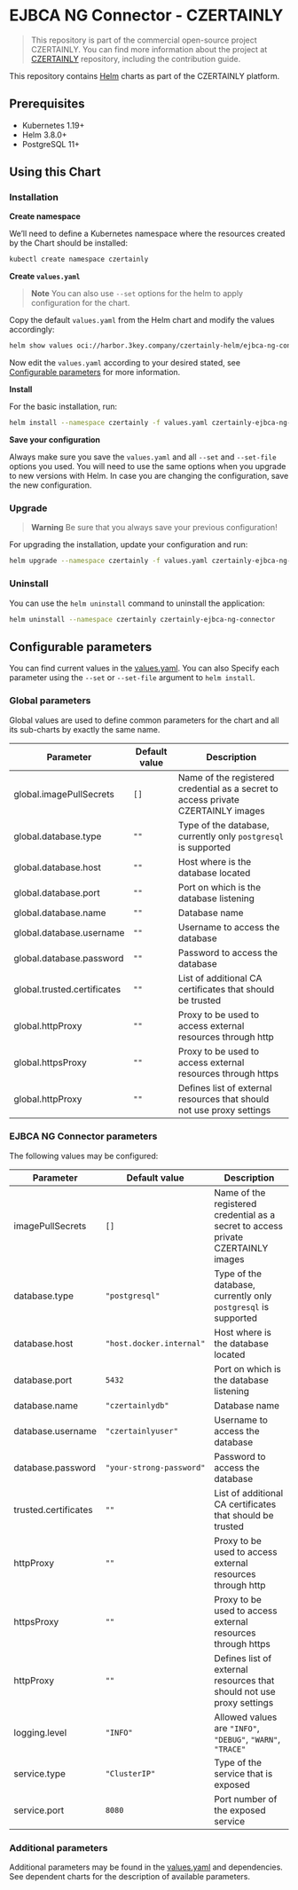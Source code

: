 # EJBCA NG Connector - CZERTAINLY

> This repository is part of the commercial open-source project CZERTAINLY. You can find more information about the project at [CZERTAINLY](https://github.com/3KeyCompany/CZERTAINLY) repository, including the contribution guide.

This repository contains [Helm](https://helm.sh/) charts as part of the CZERTAINLY platform.

## Prerequisites
- Kubernetes 1.19+
- Helm 3.8.0+
- PostgreSQL 11+

## Using this Chart

### Installation

**Create namespace**

We’ll need to define a Kubernetes namespace where the resources created by the Chart should be installed:
```bash
kubectl create namespace czertainly
```

**Create `values.yaml`**

> **Note**
> You can also use `--set` options for the helm to apply configuration for the chart.

Copy the default `values.yaml` from the Helm chart and modify the values accordingly:
```bash
helm show values oci://harbor.3key.company/czertainly-helm/ejbca-ng-connector > values.yaml
```
Now edit the `values.yaml` according to your desired stated, see [Configurable parameters](#configurable-parameters) for more information.

**Install**

For the basic installation, run:
```bash
helm install --namespace czertainly -f values.yaml czertainly-ejbca-ng-connector oci://harbor.3key.company/czertainly-helm/ejbca-ng-connector
```

**Save your configuration**

Always make sure you save the `values.yaml` and all `--set` and `--set-file` options you used. You will need to use the same options when you upgrade to new versions with Helm. In case you are changing the configuration, save the new configuration.

### Upgrade

> **Warning**
> Be sure that you always save your previous configuration!

For upgrading the installation, update your configuration and run:
```bash
helm upgrade --namespace czertainly -f values.yaml czertainly-ejbca-ng-connector oci://harbor.3key.company/czertainly-helm/ejbca-ng-connector
```

### Uninstall

You can use the `helm uninstall` command to uninstall the application:
```bash
helm uninstall --namespace czertainly czertainly-ejbca-ng-connector
```

## Configurable parameters

You can find current values in the [values.yaml](values.yaml).
You can also Specify each parameter using the `--set` or `--set-file` argument to `helm install`.

### Global parameters

Global values are used to define common parameters for the chart and all its sub-charts by exactly the same name.

| Parameter                   | Default value | Description                                                                       |
|-----------------------------|---------------|-----------------------------------------------------------------------------------|
| global.imagePullSecrets     | `[]`          | Name of the registered credential as a secret to access private CZERTAINLY images |
| global.database.type        | `""`          | Type of the database, currently only `postgresql` is supported                    |
| global.database.host        | `""`          | Host where is the database located                                                |
| global.database.port        | `""`          | Port on which is the database listening                                           |
| global.database.name        | `""`          | Database name                                                                     |
| global.database.username    | `""`          | Username to access the database                                                   |
| global.database.password    | `""`          | Password to access the database                                                   |
| global.trusted.certificates | `""`          | List of additional CA certificates that should be trusted                         |
| global.httpProxy            | `""`          | Proxy to be used to access external resources through http                        |
| global.httpsProxy           | `""`          | Proxy to be used to access external resources through https                       |
| global.httpProxy            | `""`          | Defines list of external resources that should not use proxy settings             |

### EJBCA NG Connector parameters

The following values may be configured:

| Parameter            | Default value            | Description                                                                       |
|----------------------|--------------------------|-----------------------------------------------------------------------------------|
| imagePullSecrets     | `[]`                     | Name of the registered credential as a secret to access private CZERTAINLY images |
| database.type        | `"postgresql"`           | Type of the database, currently only `postgresql` is supported                    |
| database.host        | `"host.docker.internal"` | Host where is the database located                                                |
| database.port        | `5432`                   | Port on which is the database listening                                           |
| database.name        | `"czertainlydb"`         | Database name                                                                     |
| database.username    | `"czertainlyuser"`       | Username to access the database                                                   |
| database.password    | `"your-strong-password"` | Password to access the database                                                   |
| trusted.certificates | `""`                     | List of additional CA certificates that should be trusted                         |
| httpProxy            | `""`                     | Proxy to be used to access external resources through http                        |
| httpsProxy           | `""`                     | Proxy to be used to access external resources through https                       |
| httpProxy            | `""`                     | Defines list of external resources that should not use proxy settings             |
| logging.level        | `"INFO"`                 | Allowed values are `"INFO"`, `"DEBUG"`, `"WARN"`, `"TRACE"`                       |
| service.type         | `"ClusterIP"`            | Type of the service that is exposed                                               |
| service.port         | `8080`                   | Port number of the exposed service                                                |

### Additional parameters

Additional parameters may be found in the [values.yaml](values.yaml) and dependencies.
See dependent charts for the description of available parameters.